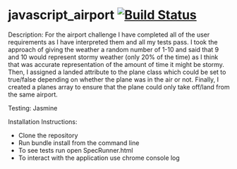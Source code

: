 # javascript_airport [![Build Status](https://travis-ci.org/mariann013/javascript_airport.svg?branch=master)](https://travis-ci.org/mariann013/javascript_airport)

Description:
For the airport challenge I have completed all of the user requirements as I have interpreted them and all my tests pass. 
I took the approach of giving the weather a random number of 1-10 and said that 9 and 10 would represent stormy weather (only 20% of the time) as I think that was accurate representation of the amount of time it might be stormy.
Then, I assigned a landed attribute to the plane class which could be set to true/false depending on whether the plane was in the air or not.
Finally, I created a planes array to ensure that the plane could only take off/land from the same airport. 

Testing:
Jasmine

Installation Instructions:
  - Clone the repository
  - Run bundle install from the command line
  - To see tests run open SpecRunner.html
  - To interact with the application use chrome console log
